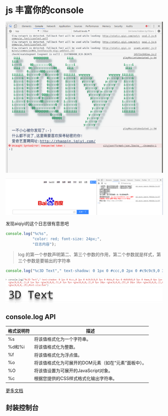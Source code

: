 # js 丰富你的console

![](./assets/console.jpg)

![](./assets/console-bd.jpg)

发现aiqiyi的这个日志很有意思吧

```js
console.log("%c%s",
            "color: red; font-size: 24px;",
            "日志内容");
```
> log 的第一个参数声明第二、第三个参数的作用，第二个参数就是样式，第三个参数是要输出的字符串

```js
console.log("%c3D Text"," text-shadow: 0 1px 0 #ccc,0 2px 0 #c9c9c9,0 3px 0 #bbb,0 4px 0 #b9b9b9,0 5px 0 #aaa,0 6px 1px rgba(0,0,0,.1),0 0 5px rgba(0,0,0,.1),0 1px 3px rgba(0,0,0,.3),0 3px 5px rgba(0,0,0,.2),0 5px 10px rgba(0,0,0,.25),0 10px 10px rgba(0,0,0,.2),0 20px 20px rgba(0,0,0,.15);font-size:5em")
```

![](./assets/console-3dtext.jpg)

## console.log API

格式说明符| 描述
--------|---------
%s      | 将该值格式化为一个字符串。
%d和%i  | 将该值格式化为整数。
%f      | 将该值格式化为浮点值。
%o      | 将该值格式化为可展开的DOM元素（如在“元素”面板中）。
%O      | 将该值设置为可展开的JavaScript对象。
%c      | 根据您提供的CSS样式格式化输出字符串。

[更多文档](https://developers.google.com/chrome-developer-tools/docs/console-api)

## 封装控制台